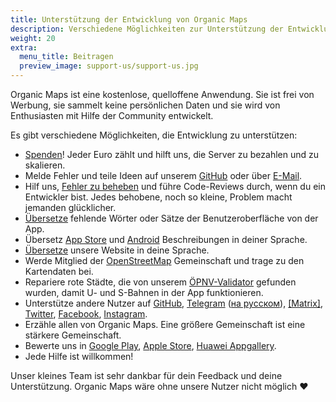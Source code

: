 ```yaml
---
title: Unterstützung der Entwicklung von Organic Maps
description: Verschiedene Möglichkeiten zur Unterstützung der Entwicklung unserer kostenlosen Anwendung
weight: 20
extra:
  menu_title: Beitragen
  preview_image: support-us/support-us.jpg
---
```


Organic Maps ist eine kostenlose, quelloffene Anwendung. Sie ist frei von Werbung, sie sammelt keine persönlichen Daten und sie wird von Enthusiasten mit Hilfe der Community entwickelt.

Es gibt verschiedene Möglichkeiten, die Entwicklung zu unterstützen:

- [Spenden](@/donate/index.md)! Jeder Euro zählt und hilft uns, die Server zu bezahlen und zu skalieren.
- Melde Fehler und teile Ideen auf unserem [GitHub](https://github.com/organicmaps/organicmaps/issues) oder über [E-Mail](mailto:support@organicmaps.app).
- Hilf uns, [Fehler zu beheben](https://github.com/organicmaps/organicmaps/blob/master/docs/CONTRIBUTING.md) und führe Code-Reviews durch, wenn du ein Entwickler bist. Jedes behobene, noch so kleine, Problem macht jemanden glücklicher.
- [Übersetze](https://github.com/organicmaps/organicmaps/blob/master/docs/CONTRIBUTING.md#translations) fehlende Wörter oder Sätze der Benutzeroberfläche von der App.
- Übersetz [App Store](https://github.com/organicmaps/organicmaps/tree/master/iphone/metadata/de-DE) und [Android](https://github.com/organicmaps/organicmaps/tree/master/android/src/google/play/listings/de-DE) Beschreibungen in deiner Sprache.
- [Übersetze](https://github.com/organicmaps/organicmaps.github.io) unsere Website in deine Sprache.
- Werde Mitglied der [OpenStreetMap](https://www.openstreetmap.org/about) Gemeinschaft und trage zu den Kartendaten bei.
- Repariere rote Städte, die von unserem [ÖPNV-Validator](https://cdn.organicmaps.app/subway/) gefunden wurden, damit U- und S-Bahnen in der App funktionieren.
- Unterstütze andere Nutzer auf [GitHub](https://github.com/organicmaps/organicmaps/issues),
  [Telegram](https://t.me/OrganicMaps) ([на русском](https://t.me/OrganicMapsRu)),
  [[Matrix]](https://matrix.to/#/#organicmaps:matrix.org),
  [Twitter](https://twitter.com/OrganicMapsApp), [Facebook](https://facebook.com/OrganicMaps),
  [Instagram](https://instagram.com/OrganicMaps.app).
- Erzähle allen von Organic Maps. Eine größere Gemeinschaft ist eine stärkere Gemeinschaft.
- Bewerte uns in [Google Play](market://details?id=app.organicmaps),
  [Apple Store](https://itunes.apple.com/app/id1567437057?action=write-review),
  [Huawei Appgallery](appmarket://details?id=app.organicmaps).
- Jede Hilfe ist willkommen!

Unser kleines Team ist sehr dankbar für dein Feedback und deine Unterstützung. Organic Maps wäre ohne unsere Nutzer nicht möglich ❤️
